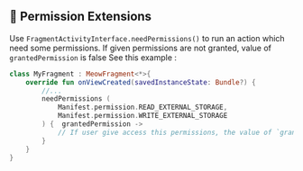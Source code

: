 ## 🚦 Permission Extensions

Use `FragmentActivityInterface.needPermissions()` to run an action which need some permissions. If given permissions are not granted, value of `grantedPermission` is false See this example : 

```kotlin
class MyFragment : MeowFragment<*>{
    override fun onViewCreated(savedInstanceState: Bundle?) {
        //...
        needPermissions (  
            Manifest.permission.READ_EXTERNAL_STORAGE,  
            Manifest.permission.WRITE_EXTERNAL_STORAGE  
        ) {  grantedPermission ->
            // If user give access this permissions, the value of `grantedPermission` will be `true` otherwise it will be `false`.  
        }
    }
}
```
<!--stackedit_data:
eyJoaXN0b3J5IjpbLTU4ODMwMzQwMl19
-->